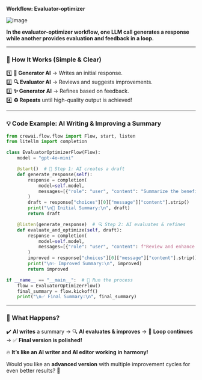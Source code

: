 **Workflow: Evaluator-optimizer**


![image](https://github.com/user-attachments/assets/f9c802f8-f575-4110-92e6-e0dba78bfb3c)


**In the evaluator-optimizer workflow, one LLM call generates a response while another provides evaluation and feedback in a loop.**  

---

### **🚀 How It Works (Simple & Clear)**  
1️⃣ **📝 Generator AI** → Writes an initial response.  
2️⃣ **🔍 Evaluator AI** → Reviews and suggests improvements.  
3️⃣ **✨ Generator AI** → Refines based on feedback.  
4️⃣ **♻️ Repeats** until high-quality output is achieved!  

---

### **💡 Code Example: AI Writing & Improving a Summary**  

```python
from crewai.flow.flow import Flow, start, listen
from litellm import completion

class EvaluatorOptimizerFlow(Flow):
    model = "gpt-4o-mini"

    @start()  # 📝 Step 1: AI creates a draft
    def generate_response(self):
        response = completion(
            model=self.model,
            messages=[{"role": "user", "content": "Summarize the benefits of AI in education."}]
        )
        draft = response["choices"][0]["message"]["content"].strip()
        print("\n📝 Initial Summary:\n", draft)
        return draft  

    @listen(generate_response)  # 🔍 Step 2: AI evaluates & refines
    def evaluate_and_optimize(self, draft):
        response = completion(
            model=self.model,
            messages=[{"role": "user", "content": f"Review and enhance this summary for clarity: {draft}"}]
        )
        improved = response["choices"][0]["message"]["content"].strip()
        print("\n✨ Improved Summary:\n", improved)
        return improved  

if __name__ == "__main__":  # 🚀 Run the process
    flow = EvaluatorOptimizerFlow()
    final_summary = flow.kickoff()
    print("\n✅ Final Summary:\n", final_summary)
```

---

### **🎯 What Happens?**  
✔️ **AI writes** a summary → 🔍 **AI evaluates & improves** → 🔄 **Loop continues** → ✅ **Final version is polished!**  

🔥 **It’s like an AI writer and AI editor working in harmony!**  

Would you like an **advanced version** with multiple improvement cycles for even better results? 🚀

